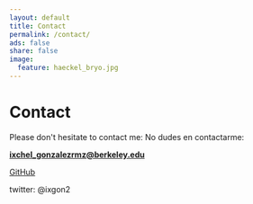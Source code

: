 ```yaml
---
layout: default
title: Contact
permalink: /contact/
ads: false
share: false
image:
  feature: haeckel_bryo.jpg
---
```


# Contact

Please don't hesitate to contact me:
No dudes en contactarme:

**ixchel_gonzalezrmz@berkeley.edu** 

[GitHub](https://github.com/ixchelgzlzr)

twitter: @ixgon2
